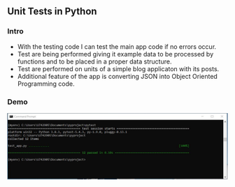 <h2>Unit Tests in Python</h2>
<h3>Intro</h3>
<ul>
  <li>With the testing code I can test the main app code if no errors occur.</li>
  <li>Test are being performed giving it example data to be processed by functions and to be placed in a proper data structure.</li>
  <li>Test are performed on units of a simple blog applicaton with its posts.</li>
  <li>Additional feature of the app is converting JSON into Object Oriented Programming code.</li>
</ul>

<h3>Demo</h3>
<img src="images/console.JPG">
